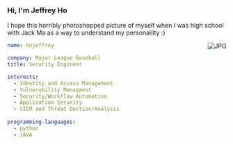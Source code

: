 ### Hi, I'm Jeffrey Ho

I hope this horribly photoshopped picture of myself when I was high school with Jack Ma as a way to understand my personaility :)

<img align="right" alt="JPG" src="https://raw.githubusercontent.com/hojeffrey/main/artwork/Jeff_and_Jack.JPG" />

``` yaml
name: hojeffrey 

company: Major League Baseball
title: Security Engineer

interests:
  - Identity and Access Management
  - Vulnerability Managment
  - Security/Workflow Automation
  - Application Security
  - SIEM and Threat Dection/Analysis
  
programming-languages:
  - python
  - JAVA 

```